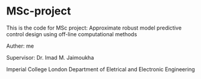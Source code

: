 # MSc-project
This is the code for MSc project: Approximate robust model predictive control design using off-line computational methods

Auther: me

Supervisor: Dr. Imad M. Jaimoukha

Imperial College London
Department of Eletrical and Electronic Engineering